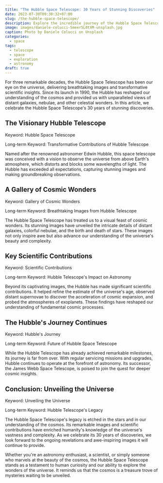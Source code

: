 ```yaml
---
title: "The Hubble Space Telescope: 30 Years of Stunning Discoveries"
date: 2023-07-30T09:30:32+07:00
slug: /the-hubble-space-telescope/
description: Explore the incredible journey of the Hubble Space Telescope and its three decades of groundbreaking contributions to astronomy.
image: images/daniele-colucci-Smeer5L0tXM-unsplash.jpg
caption: Photo by Daniele Colucci on Unsplash
categories:
  - space
tags:
  - telescope
  - space
  - exploration
  - astronomy
draft: true
---
```


For three remarkable decades, the Hubble Space Telescope has been our eye on the universe, delivering breathtaking images and transformative scientific insights. Since its launch in 1990, the Hubble has reshaped our understanding of the cosmos and provided us with unparalleled views of distant galaxies, nebulae, and other celestial wonders. In this article, we celebrate the Hubble Space Telescope's 30 years of stunning discoveries.

## The Visionary Hubble Telescope

Keyword: Hubble Space Telescope

Long-term Keyword: Transformative Contributions of Hubble Telescope

Named after the renowned astronomer Edwin Hubble, this space telescope was conceived with a vision to observe the universe from above Earth's atmosphere, which distorts and blocks some wavelengths of light. The Hubble has exceeded all expectations, capturing stunning images and making groundbreaking observations.

## A Gallery of Cosmic Wonders

Keyword: Gallery of Cosmic Wonders

Long-term Keyword: Breathtaking Images from Hubble Telescope

The Hubble Space Telescope has treated us to a visual feast of cosmic wonders. Its stunning images have unveiled the intricate details of distant galaxies, colorful nebulae, and the birth and death of stars. These images not only inspire awe but also advance our understanding of the universe's beauty and complexity.

## Key Scientific Contributions

Keyword: Scientific Contributions

Long-term Keyword: Hubble Telescope's Impact on Astronomy

Beyond its captivating images, the Hubble has made significant scientific contributions. It helped refine the estimate of the universe's age, observed distant supernovae to discover the acceleration of cosmic expansion, and probed the atmospheres of exoplanets. These findings have reshaped our understanding of fundamental cosmic processes.

## The Hubble's Journey Continues

Keyword: Hubble's Journey

Long-term Keyword: Future of Hubble Space Telescope

While the Hubble Telescope has already achieved remarkable milestones, its journey is far from over. With regular servicing missions and upgrades, Hubble continues to operate at the forefront of astronomy. Its successor, the James Webb Space Telescope, is poised to join the quest for deeper cosmic insights.

## Conclusion: Unveiling the Universe

Keyword: Unveiling the Universe

Long-term Keyword: Hubble Telescope's Legacy

The Hubble Space Telescope's legacy is etched in the stars and in our understanding of the cosmos. Its remarkable images and scientific contributions have enriched humanity's knowledge of the universe's vastness and complexity. As we celebrate its 30 years of discoveries, we look forward to the ongoing revelations and awe-inspiring images it will continue to provide.

Whether you're an astronomy enthusiast, a scientist, or simply someone who marvels at the beauty of the cosmos, the Hubble Space Telescope stands as a testament to human curiosity and our ability to explore the wonders of the universe. It reminds us that the cosmos is a treasure trove of mysteries waiting to be unveiled.
